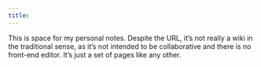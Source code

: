 ```yaml
---
title:
---
```


This is space for my personal notes. Despite the URL, it’s not really a wiki in
the traditional sense, as it’s not intended to be collaborative and there is no
front-end editor. It’s just a set of pages like any other.
